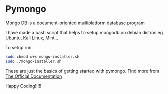 # Pymongo
Mongo DB is a document-oriented multiplatform database program

I have made a bash script that helps to setup mongodb on debian distros eg Ubuntu, Kali Linux, Mint....

To setup run
```bash
sudo chmod u+x mongo-installer.sh
sudo ./mongo-installer.sh
```

These are just the basics of getting started  with pymongo. Find more from  [The Official Documentation](https://api.mongodb.com/python/current/)

Happy Coding!!!!!
